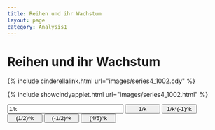 ```yaml
---
title: Reihen und ihr Wachstum
layout: page
category: Analysis1
---
```


# Reihen und ihr Wachstum
<SCRIPT language="JavaScript">
		function doScript(c)
		{
			document.Cindy.doCindyScript(c);
		};
               cc='"';
               Text0.val='1/k';
</SCRIPT>





<!--
{% include showcindyapplet.html url="images/series4_1002.html" %}

-->

{% include cinderellalink.html url="images/series4_1002.cdy" %}

{% include showcindyapplet.html url="images/series4_1002.html" %}








<INPUT TYPE="Text0.val" NAME="state2" VALUE="1/k" SIZE="30"  onkeypress="javascript:if (window.event.keyCode == 13){doScript('Text0.val='+cc+this.value+cc);text=this.value}">


<script type="text/javascript">
var statement=new Array()
statement[0]='(Text0.val="1/k";)'
statement[1]='(Text0.val="1/k*(-1)^k";)'
statement[2]='(Text0.val="(1/2)^k";)'
statement[3]='(Text0.val="(-1/2)^k";)'
statement[4]='(Text0.val="(4/5)^k";)'
</script>
 <INPUT type="button" value="1/k" style="width: 80px; " onclick="doScript(statement[0])">
 <INPUT type="button" value="1/k*(-1)^k" style="width: 80px; " onclick="doScript(statement[1])">
 <INPUT type="button" value="(1/2)^k" style="width: 80px; " onclick="doScript(statement[2])">
 <INPUT type="button" value="(-1/2)^k" style="width: 80px; " onclick="doScript(statement[3])">
 <INPUT type="button" value="(4/5)^k" style="width: 80px; " onclick="doScript(statement[4])">
